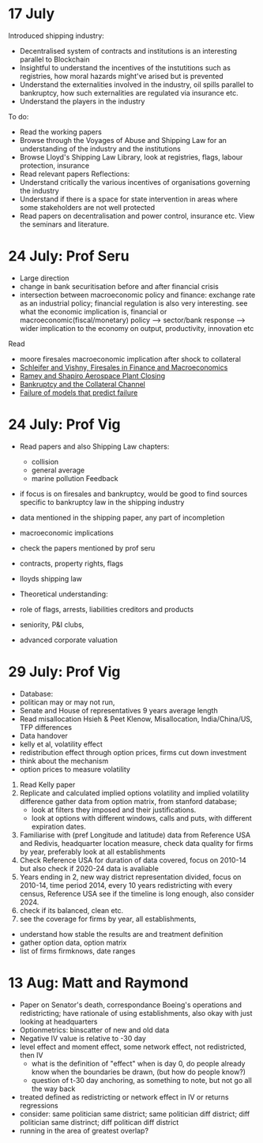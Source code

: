 # 17 July
Introduced shipping industry:  
- Decentralised system of contracts and institutions is an interesting parallel to Blockchain
- Insightful to understand the incentives of the instutitions such as registries, how moral hazards might've arised but 
is prevented
- Understand the externalities involved in the industry, oil spills parallel to bankruptcy, how such externalities are 
regulated via insurance etc.
- Understand the players in the industry

To do:
- Read the working papers
- Browse through the Voyages of Abuse and Shipping Law for an understanding of the industry and the institutions 
- Browse Lloyd's Shipping Law Library, look at registries, flags, labour protection, insurance 
- Read relevant papers
Reflections:
- Understand critically the various incentives of organisations governing the industry
- Understand if there is a space for state intervention in areas where some stakeholders are not well protected
- Read papers on decentralisation and power control, insurance etc. View the seminars and literature. 

# 24 July: Prof Seru
- Large direction
- change in bank securitisation before and after financial crisis
- intersection between macroeconomic policy and finance: exchange rate as an industrial policy; financial regulation is also very interesting. see what the economic implication is, financial or macroeconomic(fiscal/monetary) policy --> sector/bank response --> wider implication to the economy on output, productivity, innovation etc

Read
- moore firesales macroeconomic implication after shock to collateral
- [Schleifer and Vishny, Firesales in Finance and Macroeconomics](https://scholar.harvard.edu/files/shleifer/files/fire_sales_jep_final.pdf)
- [Ramey and Shapiro Aerospace Plant Closing](https://www.jstor.org/stable/10.1086/322828?seq=1)
- [Bankruptcy and the Collateral Channel](https://onlinelibrary.wiley.com/doi/abs/10.1111/j.1540-6261.2010.01636.x)
- [Failure of models that predict failure](https://www.sciencedirect.com/science/article/pii/S0304405X14002098) 

# 24 July: Prof Vig 
- Read papers and also Shipping Law chapters:
  - collision
  - general average
  - marine pollution
Feedback
- if focus is on firesales and bankruptcy, would be good to find sources specific to bankruptcy law in the shipping industry
- data mentioned in the shipping paper, any part of incompletion
- macroeconomic implications
- check the papers mentioned by prof seru

- contracts, property rights, flags
- lloyds shipping law
- Theoretical understanding:
- role of flags, arrests, liabilities creditors and products
- seniority, P&I clubs, 
- advanced corporate valuation

# 29 July: Prof Vig
- Database:
- politican may or may not run,
- Senate and House of representatives 9 years average length
- Read misallocation Hsieh & Peet Klenow, Misallocation, India/China/US, TFP differences
- Data handover
- kelly et al, volatility effect
- redistribution effect through option prices, firms cut down investment
- think about the mechanism
- option prices to measure volatility
1) Read Kelly paper
2) Replicate and calculated implied options volatility and implied volatility difference gather data from option matrix, from stanford database;
   - look at filters they imposed and their justifications.
   - look at options with different windows, calls and puts, with different expiration dates. 
3) Familiarise with (pref Longitude and latitude) data from Reference USA and Redivis, headquarter location measure, check data quality for firms by year, preferably look at all establishments
5) Check Reference USA for duration of data covered, focus on 2010-14 but also check if 2020-24 data is avaliable  
6) Years ending in 2, new way district representation divided, focus on 2010-14, time period 2014, every 10 years redistricting with every census, Reference USA see if the timeline is long enough, also consider 2024.
7) check if its balanced, clean etc.
8) see the coverage for firms by year, all establishments, 
- understand how stable the results are and treatment definition
- gather option data, option matrix
- list of firms firmknows, date ranges

# 13 Aug: Matt and Raymond
- Paper on Senator's death, correspondance Boeing's operations and redistricting; have rationale of using establishments, also okay with just looking at headquarters
- Optionmetrics: binscatter of new and old data 
- Negative IV value is relative to -30 day
- level effect and moment effect, some network effect, not redistricted, then IV
  - what is the definition of "effect" when is day 0, do people already know when the boundaries be drawn, (but how do people know?)
  - question of t-30 day anchoring, as something to note, but not go all the way back
- treated defined as redistricting or network effect in IV or returns regressions
- consider: same politician same district; same politician diff district; diff politician same distrinct; diff politican diff district
- running in the area of greatest overlap? 
